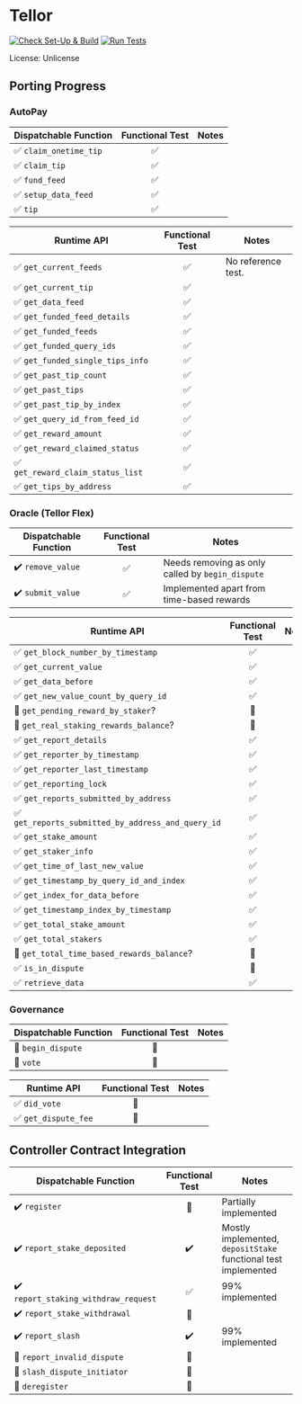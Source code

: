 # Tellor

[![Check Set-Up & Build](https://github.com/evilrobot-01/substrate-pallets/actions/workflows/check.yml/badge.svg?branch=tellor)](https://github.com/evilrobot-01/substrate-pallets/actions/workflows/check.yml)
[![Run Tests](https://github.com/evilrobot-01/substrate-pallets/actions/workflows/test.yml/badge.svg?branch=tellor)](https://github.com/evilrobot-01/substrate-pallets/actions/workflows/test.yml)

License: Unlicense

## Porting Progress

### AutoPay

| Dispatchable Function                  |  Functional Test   | Notes |
|----------------------------------------|:------------------:|-------|
| :white_check_mark: `claim_onetime_tip` | :white_check_mark: |       |
| :white_check_mark: `claim_tip`         | :white_check_mark: |       |
| :white_check_mark: `fund_feed`         | :white_check_mark: |       |
| :white_check_mark: `setup_data_feed`   | :white_check_mark: |       |
| :white_check_mark: `tip`               | :white_check_mark: |       |

| Runtime API                                       |   Functional Test   | Notes              |
|---------------------------------------------------|:-------------------:|--------------------|
| :white_check_mark: `get_current_feeds`            | :white_check_mark:  | No reference test. |
| :white_check_mark: `get_current_tip`              | :white_check_mark:  |                    |
| :white_check_mark: `get_data_feed`                | :white_check_mark:  |                    |
| :white_check_mark: `get_funded_feed_details `     | :white_check_mark:  |                    |
| :white_check_mark: `get_funded_feeds`             | :white_check_mark:  |                    |
| :white_check_mark: `get_funded_query_ids`         | :white_check_mark:  |                    |
| :white_check_mark: `get_funded_single_tips_info`  | :white_check_mark:  |                    |
| :white_check_mark: `get_past_tip_count`           | :white_check_mark:  |                    |
| :white_check_mark: `get_past_tips`                | :white_check_mark:  |                    |
| :white_check_mark: `get_past_tip_by_index`        | :white_check_mark:  |                    |
| :white_check_mark: `get_query_id_from_feed_id`    | :white_check_mark:  |                    |
| :white_check_mark: `get_reward_amount`            | :white_check_mark:  |                    |
| :white_check_mark: `get_reward_claimed_status`    | :white_check_mark:  |                    |
| :white_check_mark: `get_reward_claim_status_list` | :white_check_mark:  |                    |
| :white_check_mark: `get_tips_by_address`          | :white_check_mark:  |                    |

### Oracle (Tellor Flex)

| Dispatchable Function              |   Functional Test   | Notes                                            |
|------------------------------------|:-------------------:|--------------------------------------------------|
| :heavy_check_mark: `remove_value`  | :white_check_mark:  | Needs removing as only called by `begin_dispute` |
| :heavy_check_mark: `submit_value`  | :white_check_mark:  | Implemented apart from time-based rewards        |

| Runtime API                                                        |    Functional Test    | Notes |
|--------------------------------------------------------------------|:---------------------:|-------|
| :white_check_mark: `get_block_number_by_timestamp`                 |  :white_check_mark:   |       |
| :white_check_mark: `get_current_value`                             |  :white_check_mark:   |       |
| :white_check_mark: `get_data_before`                               |  :white_check_mark:   |       |
| :white_check_mark: `get_new_value_count_by_query_id`               |  :white_check_mark:   |       |
| :white_square_button: `get_pending_reward_by_staker`?              | :white_square_button: |       |
| :white_square_button: `get_real_staking_rewards_balance`?          | :white_square_button: |       |
| :white_check_mark: `get_report_details`                            |  :white_check_mark:   |       |
| :white_check_mark: `get_reporter_by_timestamp`                     |  :white_check_mark:   |       |
| :white_check_mark: `get_reporter_last_timestamp`                   |  :white_check_mark:   |       |
| :white_check_mark: `get_reporting_lock`                            |  :white_check_mark:   |       |
| :white_check_mark: `get_reports_submitted_by_address`              |  :white_check_mark:   |       |
| :white_check_mark: `get_reports_submitted_by_address_and_query_id` |  :white_check_mark:   |       |
| :white_check_mark: `get_stake_amount`                              |  :white_check_mark:   |       |
| :white_check_mark: `get_staker_info`                               |  :white_check_mark:   |       |
| :white_check_mark: `get_time_of_last_new_value`                    |  :white_check_mark:   |       |
| :white_check_mark: `get_timestamp_by_query_id_and_index`           |  :white_check_mark:   |       |
| :white_check_mark: `get_index_for_data_before`                     |  :white_check_mark:   |       |
| :white_check_mark: `get_timestamp_index_by_timestamp`              |  :white_check_mark:   |       |
| :white_check_mark: `get_total_stake_amount`                        |  :white_check_mark:   |       |
| :white_check_mark: `get_total_stakers`                             |  :white_check_mark:   |       |
| :white_square_button: `get_total_time_based_rewards_balance`?      | :white_square_button: |       |
| :white_check_mark: `is_in_dispute`                                 | :white_square_button: |       |
| :white_check_mark: `retrieve_data`                                 |  :white_check_mark:   |       |

### Governance

| Dispatchable Function                 |    Functional Test     | Notes |
|---------------------------------------|:----------------------:|-------|
| :white_square_button: `begin_dispute` | :white_square_button:  |       |
| :white_square_button: `vote`          | :white_square_button:  |       |

| Runtime API                          |    Functional Test    | Notes |
|--------------------------------------|:---------------------:|-------|
| :white_check_mark: `did_vote`        | :white_square_button: |       |
| :white_check_mark: `get_dispute_fee` | :white_square_button: |       |

## Controller Contract Integration

| Dispatchable Function                                |    Functional Test    | Notes                                                          |
|------------------------------------------------------|:---------------------:|----------------------------------------------------------------|
| :heavy_check_mark: `register`                        | :white_square_button: | Partially implemented                                          |
| :heavy_check_mark: `report_stake_deposited`          |  :heavy_check_mark:   | Mostly implemented, `depositStake` functional test implemented |
| :heavy_check_mark: `report_staking_withdraw_request` |  :white_check_mark:   | 99% implemented                                                |
| :heavy_check_mark: `report_stake_withdrawal`         | :white_square_button: |                                                                |
| :heavy_check_mark: `report_slash`                    |  :heavy_check_mark:   | 99% implemented                                                |
| :white_square_button: `report_invalid_dispute`       | :white_square_button: |                                                                |
| :white_square_button: `slash_dispute_initiator`      | :white_square_button: |                                                                |
| :white_square_button: `deregister`                   | :white_square_button: |                                                                |
